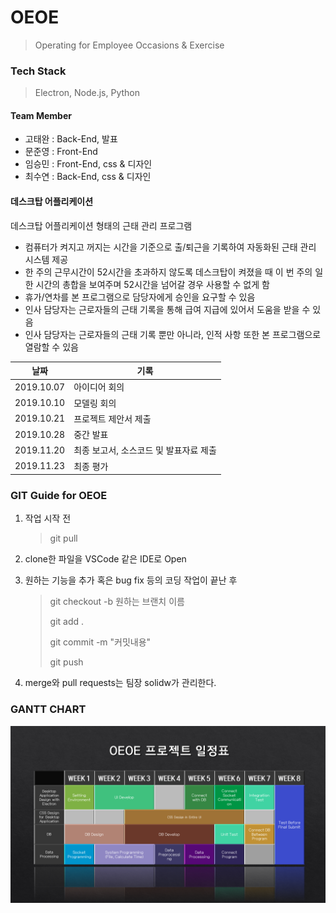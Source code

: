 # OEOE

> Operating for Employee Occasions & Exercise

### Tech Stack

>  Electron, Node.js, Python

#### Team Member

- 고태완 : Back-End, 발표
- 문준영 : Front-End
- 임승민 : Front-End, css & 디자인
- 최수연 : Back-End, css & 디자인

#### 데스크탑 어플리케이션

데스크탑 어플리케이션 형태의 근태 관리 프로그램 
- 컴퓨터가 켜지고 꺼지는 시간을 기준으로 출/퇴근을 기록하여 자동화된 근태 관리 시스템 제공
- 한 주의 근무시간이 52시간을 초과하지 않도록 데스크탑이 켜졌을 때 이 번 주의 일한 시간의 총합을 보여주며 52시간을 넘어갈 경우 사용할 수 없게 함
- 휴가/연차를 본 프로그램으로 담당자에게 승인을 요구할 수 있음 
- 인사 담당자는 근로자들의 근태 기록을 통해 급여 지급에 있어서 도움을 받을 수 있음
- 인사 담당자는 근로자들의 근태 기록 뿐만 아니라, 인적 사항 또한 본 프로그램으로 열람할 수 있음

| 날짜       | 기록                                   |
| ---------- | -------------------------------------- |
| 2019.10.07 | 아이디어 회의                          |
| 2019.10.10 | 모델링 회의                            |
| 2019.10.21 | 프로젝트 제안서 제출                   |
| 2019.10.28 | 중간 발표                              |
| 2019.11.20 | 최종 보고서, 소스코드 및 발표자료 제출 |
| 2019.11.23 | 최종 평가                              |





### GIT Guide for OEOE

1. 작업 시작 전 

   >  git pull

2. clone한 파일을 VSCode 같은 IDE로 Open

3. 원하는 기능을 추가 혹은 bug fix 등의 코딩 작업이 끝난 후

   > git checkout -b 원하는 브랜치 이름
   >
   > git add .
   >
   > git commit -m "커밋내용"
   >
   > git push

4. merge와 pull requests는 팀장 solidw가 관리한다.



### GANTT CHART

![GANTT](./doc_data/GANTT.png)
